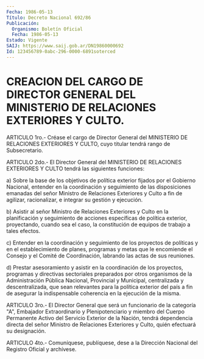 ```yaml
---
Fecha: 1986-05-13
Título: Decreto Nacional 692/86
Publicación:
  Organismo: Boletín Oficial
  Fecha: 1986-05-13
Estado: Vigente
SAIJ: https://www.saij.gob.ar/DN19860000692
Id: 123456789-0abc-296-0000-6891soterced
---
```

# CREACION DEL CARGO DE DIRECTOR GENERAL DEL MINISTERIO DE RELACIONES EXTERIORES Y CULTO.

<a id="1"></a>
ARTICULO  1ro.-  Créase  el  cargo  de  Director  General  del MINISTERIO  DE  RELACIONES  EXTERIORES Y CULTO, cuyo titular tendrá rango de Subsecretario.

<a id="2"></a>
ARTICULO 2do.- El Director General del MINISTERIO DE RELACIONES EXTERIORES Y CULTO tendrá las siguientes funciones:

a)  Sobre  la  base  de los objetivos de política exterior fijados por el Gobierno Nacional, entender en la coordinación y seguimiento de las disposiciones  emanadas  del  señor  Ministro de Relaciones  Exteriores  y Culto a fin de agilizar, racionalizar,  e integrar su gestión y ejecución.

b) Asistir al señor Ministro  de  Relaciones Exteriores y Culto en la planificación y seguimiento de acciones  específicas de política exterior,  proyectando,  cuando  sea  el caso, la  constitución  de equipos de trabajo a tales efectos.

c) Entender en la coordinación y seguimiento  de  los proyectos de políticas y en el establecimiento de planes, programas  y metas que le encomiende el Consejo y el Comité de Coordinación, labrando  las actas de sus reuniones.

d)  Prestar  asesoramiento  y  asistir  en  la coordinación de los proyectos, programas y directivas sectoriales  preparados por otros organismos  de  la  Administración Pública Nacional,  Provincial  y Municipal, centralizada  y  descentralizada,  que  sean  relevantes para la política exterior del país a fin de asegurar la indispensable    coherencia   en  la  ejecución  de  la  misma.

<a id="3"></a>
ARTICULO  3ro.- El Director General que será un funcionario de la categoría "A",  Embajador  Extraordinario  y  Plenipotenciario y miembro del Cuerpo Permanente Activo del Servicio  Exterior  de  la Nación,    tendrá    dependencia  directa  del  señor  Ministro  de Relaciones Exteriores  y Culto, quién efectuará su designación.

<a id="4"></a>
ARTICULO  4to.-  Comuníquese,  publíquese, dese a la Dirección Nacional del Registro Oficial y archívese.